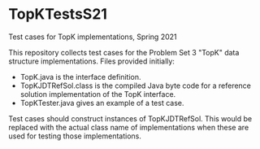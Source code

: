 # TopKTestsS21

Test cases for TopK implementations, Spring 2021

This repository collects test cases for the Problem Set 3 "TopK" data structure implementations.  Files provided initially:

* TopK.java is the interface definition.
* TopKJDTRefSol.class is the compiled Java byte code for a reference solution implementation of the TopK interface.
* TopKTester.java gives an example of a test case.

Test cases should construct instances of TopKJDTRefSol.  This would be replaced with the actual class name of implementations when these are used for testing those implementations.
